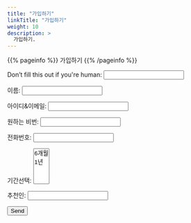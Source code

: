 ```yaml
---
title: "가입하기"
linkTitle: "가입하기"
weight: 10
description: >
  가입하기.
---
```


{{% pageinfo %}}
가입하기
{{% /pageinfo %}}


<form class="form" name="contact" method="POST" data-netlify="true" netlify-honeypot="bot-field">
  <p class="hidden">
    <label>Don’t fill this out if you're human: <input name="bot-field" /></label>
  </p>
  <p>
    <label>이름: <input type="text" name="name" /></label>   
  </p>
  <p>
    <label>아이디&이메일: <input type="email" name="email" /></label>
  </p>
    <p>
    <label>원하는 비번: <input type="password" name="password" /></label>
  </p>
  <p>
    <label>전화번호: <input type="text" name="phone" /></label>   
  </p>
  <p>
    <label>기간선택: <select name="plan[]" multiple>
      <option value="6month">6개월</option>
      <option value="12momth">1년</option>
    </select></label>
  </p>
    <p>
    <label>추천인: <input type="text" name="recomand" /></label>   
  </p>
  <p>
    <button type="submit">Send</button>
  </p>
</form>